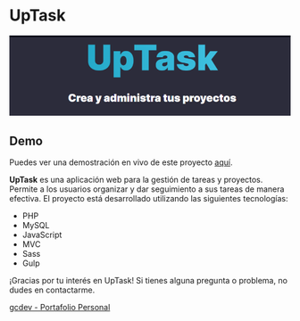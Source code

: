 # UpTask 
!['uptask'](/src/img/uptask.png)

## Demo

Puedes ver una demostración en vivo de este proyecto [aquí](https://uptask-gcdev.domcloud.io).

**UpTask** es una aplicación web para la gestión de tareas y proyectos. Permite a los usuarios organizar y dar seguimiento a sus tareas de manera efectiva. El proyecto está desarrollado utilizando las siguientes tecnologías:


* PHP
* MySQL
* JavaScript
* MVC
* Sass
* Gulp



¡Gracias por tu interés en UpTask! Si tienes alguna pregunta o problema, no dudes en contactarme.

[gcdev - Portafolio Personal](https://gcdev.alwaysdata.net)

